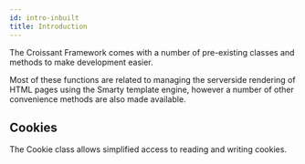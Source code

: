 ```yaml
---
id: intro-inbuilt
title: Introduction
---
```

The Croissant Framework comes with a number of pre-existing classes and methods to make development easier.

Most of these functions are related to managing the serverside rendering of HTML pages using the Smarty template engine, however a number of other convenience methods are also made available.

## Cookies
The Cookie class allows simplified access to reading and writing cookies.
